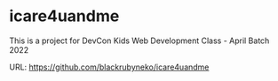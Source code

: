 # icare4uandme
This is a project for DevCon Kids Web Development Class - April Batch 2022

URL: https://github.com/blackrubyneko/icare4uandme
